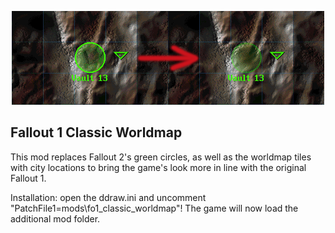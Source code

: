 <p align="center"><img src="fo1_classic_worldmap.png" alt="Classic Worldmap"/></p>

Fallout 1 Classic Worldmap
--------------------------

This mod replaces Fallout 2's green circles, as well as the 
worldmap tiles with city locations to bring the game's look
more in line with the original Fallout 1. 

Installation:
open the ddraw.ini and uncomment "PatchFile1=mods\fo1_classic_worldmap"!
The game will now load the additional mod folder.
